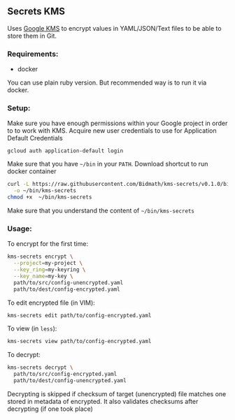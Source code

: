Secrets KMS
-----------

Uses [Google KMS](https://cloud.google.com/kms/) to encrypt values in
YAML/JSON/Text files to be able to store them in Git.

### Requirements:

- docker

You can use plain ruby version. But recommended way is to run it via docker.

### Setup:

Make sure you have enough permissions within your Google project in order to
to work with KMS.
Acquire new user credentials to use for Application Default Credentials
```
gcloud auth application-default login
```

Make sure that you have `~/bin` in your `PATH`.
Download shortcut to run docker container
```bash
curl -L https://raw.githubusercontent.com/Bidmath/kms-secrets/v0.1.0/bin/kms-secrets \
  -o ~/bin/kms-secrets
chmod +x  ~/bin/kms-secrets
```
Make sure that you understand the content of `~/bin/kms-secrets`

### Usage:

To encrypt for the first time:
```bash
kms-secrets encrypt \
  --project=my-project \
  --key_ring=my-keyring \
  --key_name=my-key \
  path/to/src/config-unencrypted.yaml
  path/to/dest/config-encrypted.yaml
```

To edit encrypted file (in VIM):
```bash
kms-secrets edit path/to/config-encrypted.yaml
```

To view (in `less`):
```bash
kms-secrets view path/to/config-encrypted.yaml
```

To decrypt:
```bash
kms-secrets decrypt \
  path/to/src/config-encrypted.yaml
  path/to/dest/config-unencrypted.yaml
```

Decrypting is skipped if checksum of target (unencrypted) file matches one
stored in metadata of encrypted.
It also validates checksums after decrypting (if one took place)
